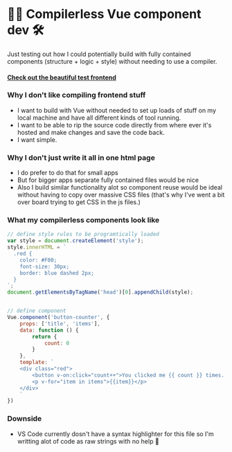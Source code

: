 # 👨‍💻 Compilerless Vue component dev 🛠️
Just testing out how I could potentially build with fully contained components (structure + logic + style) without needing to use a compiler.

#### [Check out the beautiful test frontend](https://zackakil.github.io/compilerless-vue-component-dev/)

### Why I don't like compiling frontend stuff
- I want to build with Vue without needed to set up loads of stuff on my local machine and have all different kinds of tool running. 
- I want to be able to rip the source code directly from where ever it's hosted and make changes and save the code back.
- I want simple.

### Why I don't just write it all in one html page
- I do prefer to do that for small apps
- But for bigger apps separate fully contained files would be nice
- Also I build similar functionality alot so component reuse would be ideal without having to copy over massive CSS files (that's why I've went a bit over board trying to get CSS in the js files.)

### What my compilerless components look like
```js
// define style rules to be programtically loaded
var style = document.createElement('style');
style.innerHTML = `
  .red { 
    color: #F00; 
    font-size: 30px; 
    border: blue dashed 2px;
  }
`;
document.getElementsByTagName('head')[0].appendChild(style);


// define component
Vue.component('button-counter', {
    props: ['title', 'items'],
    data: function () {
        return {
            count: 0
        }
    },
    template: `
    <div class="red">
        <button v-on:click="count++">You clicked me {{ count }} times. {{title}}</button>
        <p v-for="item in items">{{item}}</p>
    </div>
    `
})

```

### Downside
- VS Code currently dosn't have a syntax highlighter for this file so I'm writting alot of code as raw strings with no help 😬 
